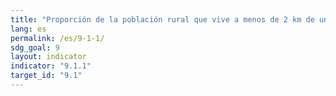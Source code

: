 ```yaml
---
title: "Proporción de la población rural que vive a menos de 2 km de una carretera transitable todo el año"
lang: es
permalink: /es/9-1-1/
sdg_goal: 9
layout: indicator
indicator: "9.1.1"
target_id: "9.1"
---
```


